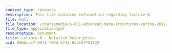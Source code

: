 ```yaml
---
content_type: resource
description: This file contains information regarding lecture 6.
file: null
file_location: /coursemedia/6-851-advanced-data-structures-spring-2012/69bbccc70571f90d47340c5157751f22_MIT6_851S12_Lecture6.pdf
file_type: application/pdf
resourcetype: Document
title: Lecture 6 - Detailed Description
uid: 69bbccc7-0571-f90d-4734-0c5157751f22
---
```

